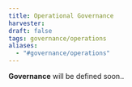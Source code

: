 ```yaml
---
title: Operational Governance
harvester: 
draft: false
tags: governance/operations
aliases:
  - "#governance/operations"
---
```


**Governance** will be defined soon..
